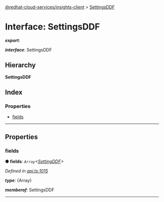 [@redhat-cloud-services/insights-client](../README.md) > [SettingsDDF](../interfaces/settingsddf.md)

# Interface: SettingsDDF

*__export__*: 

*__interface__*: SettingsDDF

## Hierarchy

**SettingsDDF**

## Index

### Properties

* [fields](settingsddf.md#fields)

---

## Properties

<a id="fields"></a>

###  fields

**● fields**: *`Array`<[SettingDDF](settingddf.md)>*

*Defined in [api.ts:1015](https://github.com/RedHatInsights/javascript-clients/blob/master/packages/insights/api.ts#L1015)*

*__type__*: {Array}

*__memberof__*: SettingsDDF

___

